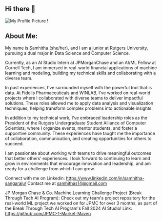 ## Hi there 👋

![My Profile Picture !](https://imgur.com/a/dbZJWi6)

## About Me: 
My name is Samhitha (she/her), and I am a junior at Rutgers University, pursuing a dual major in Data Science and Computer Science. 

Currently, as an AI Studio Intern at JPMorganChase and an AI/ML Fellow at Cornell Tech, I am immersed in real-world financial applications of machine learning and modeling, building my technical skills and collaborating with a diverse team.

In past experiences, I've surrounded myself with the powerful tool that is data. At Fidelis Pharmaceuticals and WINLAB, I've worked on real-world projects where I collaborated with diverse teams to deliver impactful solutions. These roles allowed me to apply data analysis and visualization techniques, helping transform complex problems into actionable insights.

In addition to my technical work, I've embraced leadership roles as the President of the Rutgers Undergraduate Student Alliance of Computer Scientists, where I organize events, mentor students, and foster a supportive community. These experiences have taught me the importance of collaboration, communication, and creating opportunities for others to succeed.

I am passionate about working with teams to drive meaningful outcomes that better others' experiences. I look forward to continuing to learn and grow in environments that encourage innovation and leadership, and am ready for a challenge from which I can grow.

Connect with me on Linkedin: https://www.linkedin.com/in/samhitha-sangaraju/
Contact me at samhithas14@gmail.com

JP Morgan Chase & Co. Machine Learning Challenge Project (Break Through Tech AI Program): Check out my team's project repository for the real-world ML project we worked on for JPMC for over 3 months, as part of the Break Through Tech AI Program's Fall 2024 AI Studio! 
Link: https://github.com/JPMC-1-Market-Maven


